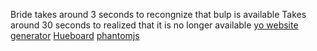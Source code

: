 Bride takes around 3 seconds to recongnize that bulp is available
Takes around 30 seconds to realized that it is no longer available
[yo website generator](https://github.com/yeoman/generator-gulp-webapp#readme) 
[Hueboard](https://huboard.com/Anzumana/bathroom-huelights/) 
[phantomjs](http://phantomjs.org/page-automation.html)

